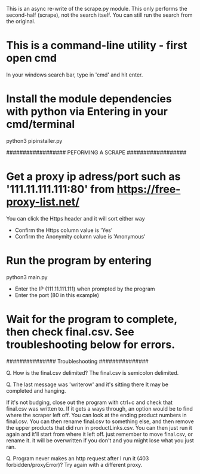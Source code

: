 This is an async re-write of the scrape.py module. This only performs the second-half (scrape), not the search itself. You can still run the search from the original.

# This is a command-line utility - first open cmd
In your windows search bar, type in 'cmd' and hit enter.

# Install the module dependencies with python via Entering in your cmd/terminal
python3 pipinstaller.py

##################
PEFORMING A SCRAPE
##################

# Get a proxy ip adress/port such as '111.11.111.111:80' from https://free-proxy-list.net/
You can click the Https header and it will sort either way
* Confirm the Https column value is 'Yes'
* Confirm the Anonymity column value is 'Anonymous'

# Run the program by entering
python3 main.py
* Enter the IP (111.11.111.111) when prompted by the program
* Enter the port (80 in this example)

# Wait for the program to complete, then check final.csv. See troubleshooting below for errors.

###############
Troubleshooting
###############

Q. How is the final.csv delimited?
The final.csv is semicolon delimited.

Q. The last message was 'writerow' and it's sitting there
It may be completed and hanging. 

If it's not budging, close out the program with ctrl+c and check that final.csv was written to.
If it gets a ways through, an option would be to  find where the scraper left off. You can look at the ending product numbers in final.csv. 
You can then rename final.csv to something else, and then remove the upper products that did run in productLinks.csv.
You can then just run it again and it'll start from where it left off. just remember to move final.csv, or rename it. it will be overwritten if you don't and you might lose what you just ran.

Q. Program never makes an http request after I run it (403 forbidden/proxyError)? 
Try again with a different proxy.